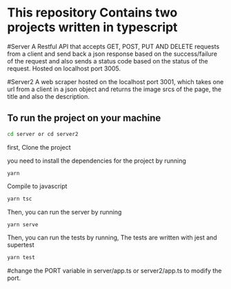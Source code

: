 # This repository Contains two projects written in typescript

#Server
A Restful API that accepts GET, POST, PUT AND DELETE requests from a client and send back a json response based on the success/failure of the request and also sends a status code based on the status of the request. Hosted on localhost port 3005.



#Server2
A web scraper hosted on the localhost port 3001, which takes one url from a client in a json object and returns the image srcs of the page, the title and also the description.



## To run the project on your machine

```sh
cd server or cd server2
```

first, Clone the project

you need to install the dependencies for the project by running
```
yarn
```

Compile to javascript

```sh
yarn tsc
```

Then, you can run the server by running

```sh
yarn serve
```

Then, you can run the tests by running, The tests are written with jest and supertest

```sh
yarn test
```

#change the PORT variable in server/app.ts or server2/app.ts to modify the port.
